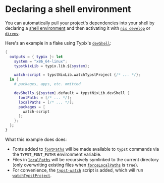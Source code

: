 # Declaring a shell environment

You can automatically pull your project's dependencies into your shell by
declaring a [shell environment][nix-dev-declarative-shell] and then activating
it with [`nix develop`][nix-ref-develop] or [`direnv`][direnv].

Here's an example in a flake using Typix's
[`devShell`](../api/derivations/dev-shell.md):

```nix
{
  outputs = { typix }: let
    system = "x86_64-linux";
    typstNixLib = typix.lib.${system};

    watch-script = typstNixLib.watchTypstProject {/* ... */};
  in {
    # packages, apps, etc. omitted

    devShells.${system}.default = typstNixLib.devShell {
      fontPaths = [/* ... */];
      localPaths = [/* ... */];
      packages = [
        watch-script
      ];
    };
  };
}
```

What this example does does:

- Fonts added to [`fontPaths`](../api/derivations/dev-shell.md#fontpaths) will
  be made available to `typst` commands via the `TYPST_FONT_PATHS` environment
  variable.
- Files in [`localPaths`](../api/derivations/dev-shell.md#localpaths) will be
  recursively symlinked to the current directory (only overwriting existing
  files when
  [`forceLocalPaths`](../api/derivations/dev-shell.md#forcelocalpaths) is
  `true`).
- For convenience, the
  [`typst-watch`](../api/derivations/watch-typst-project.md#scriptname) script
  is added, which will run
  [`watchTypstProject`](../api/derivations/watch-typst-project.md).

[direnv]: https://direnv.net/
[nix-dev-declarative-shell]: https://nix.dev/tutorials/first-steps/declarative-shell
[nix-ref-develop]: https://nixos.org/manual/nix/stable/command-ref/new-cli/nix3-develop
